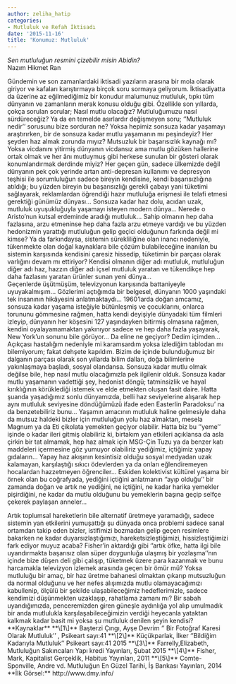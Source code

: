 ```yaml
---
author: zeliha_hatip
categories:
- Mutluluk ve Refah İktisadı
date: '2015-11-16'
title: 'Konumuz: Mutluluk'
---
```


*Sen mutluluğun resmini çizebilir misin Abidin?*  
Nazım Hikmet Ran

Gündemin ve son zamanlardaki iktisadi yazıların arasına bir mola olarak giriyor ve kafaları karıştırmaya birçok soru sormaya geliyorum. İktisadiyatta da üzerine az eğilmediğimiz bir konudur malumunuz mutluluk, tıpkı tüm dünyanın ve zamanların merak konusu olduğu gibi. Özellikle son yıllarda, çokça sorulan sorular; Nasıl mutlu olacağız? Mutluluğumuzu nasıl sürdüreceğiz? Ya da en temelde asırlardır değişmeyen soru; ‘’Mutluluk nedir’’ sorusunu bize sorduran ne? Yoksa hepimiz sonsuza kadar yaşamayı araştırırken, bir de sonsuza kadar mutlu yaşamanın mı peşindeyiz? Her şeyden haz almak zorunda mıyız? Mutsuzluk bir başarısızlık kaynağı mı? Yoksa vicdanını yitirmiş dünyanın vicdansız ama mutlu gözüken hallerine ortak olmak ve her ânı mutluymuş gibi herkese sunulan bir gösteri olarak konumlandırmak derdinde miyiz? Her geçen gün, sadece ülkemizde değil dünyanın pek çok yerinde artan anti-depresan kullanımı ve depresyon teşhisi ile sorumluluğun sadece bireyin kendisine, kendi başarısızlığına atıldığı; bu yüzden bireyin bu başarısızlığı gerekli çabayı yani tüketimi sağlayarak, reklamlardan öğrendiği hazır mutluluğa erişmesi ile telafi etmesi gerektiği günümüz dünyası… Sonsuza kadar haz dolu, acıdan uzak, mutluluk uyuşukluğuyla yaşamayı isteyen modern dünya… Nerede o Aristo’nun kutsal erdeminde aradığı mutluluk… Sahip olmanın hep daha fazlasına, arzu etmeninse hep daha fazla arzu etmeye vardığı ve bu yüzden hedonizmin yarattığı mutluluğun gelip geçici olduğunun farkında değil mi kimse? Ya da farkındaysa, sistemin sürekliliğine olan inancı nedeniyle, tükenmekte olan doğal kaynaklara bile çözüm bulabileceğine inanılan bu sistemin karşısında kendisini çaresiz hissedip, tüketimin bir parçası olarak varlığını devam mı ettiriyor? Kendisi olmanın diğer adı mutluluk, mutluluğun diğer adı haz, hazzın diğer adı içsel mutluluk yaratan ve tükendikçe hep daha fazlasını yaratan ürünler sunan yeni dünya…  
Geçenlerde üşütmüşüm, televizyonun karşısında battaniyeyle uyuyakalmışım… Gözlerimi açtığımda bir belgesel, dünyanın 1000 yaşındaki tek insanının hikâyesini anlatmaktaydı… 1960’larda doğan amcamız, sonsuza kadar yaşama isteğiyle bütünleşmiş ve çocuklarını, onlarca torununu gömmesine rağmen, hatta kendi deyişiyle dünyadaki tüm filmleri izleyip, dünyanın her köşesini 127 yaşındayken bitirmiş olmasına rağmen, kendini oyalayamamaktan yakınıyor sadece ve hep daha fazla yaşayarak, New York’un sonunu bile görüyor… Da eline ne geçiyor? Dedim içimden… Açıkçası hastalığım nedeniyle mi karamsardım yoksa izlediğim tablodan mı bilemiyorum; fakat dehşete kapıldım. Bizim de içinde bulunduğumuz bir dalganın parçası olarak son yıllarda bilim dalları, doğa bilimlerine yakınlaşmaya başladı, sosyal olandansa. Sonsuza kadar mutlu olmak değilse bile, hep nasıl mutlu olacağımızla pek ilgilenir olduk. Sonsuza kadar mutlu yaşamanın vadettiği şey, hedonist döngü; tatminsizlik ve hayal kırıklığının körüklediği istemek ve elde etmekten oluşan fasit daire. Hatta şuanda yaşadığımız sonlu dünyamızda, belli haz seviyelerine alışarak hep aynı mutluluk seviyesine döndüğümüzü ifade eden Easterlin Paradoksu’ na da benzetebiliriz bunu… Yaşamın amacının mutluluk haline gelmesiyle daha da mutsuz haldeki bizler için mutluluğun yolu haz almaktan, mesela Magnum ya da Eti çikolata yemekten geçiyor olabilir. Hatta biz bu ‘’yeme’’ işinde o kadar ileri gitmiş olabiliriz ki, birtakım yan etkileri açıklansa da asla çirkin bir tat almamak, hep haz almak için MSG-Çin Tuzu ya da benzer katı maddeleri içermesine göz yumuyor olabiliriz yediğimiz, içtiğimiz yapay gıdaların… Yapay haz akışının kesintisiz olduğu sosyal medyadan uzak kalamayan, karşılaştığı sıkıcı ödevlerden ya da onları eğlendiremeyen hocalardan hazzetmeyen öğrenciler… Eskiden kolektivist kültürel yaşama bir örnek olan bu coğrafyada, yediğini içtiğini anlatmanın ‘’ayıp olduğu’’ bir zamanda doğan ve artık ne yediğini, ne içtiğini, ne kadar harika yemekler pişirdiğini, ne kadar da mutlu olduğunu bu yemeklerin başına geçip selfçe çekerek paylaşan anneler…  
</figure>  
Artık toplumsal hareketlerin bile alternatif üretmeye yaramadığı, sadece sistemin yan etkilerini yumuşattığı şu dünyada onca problemi sadece sanal ortamdan takip eden bizler, istifimizi bozmadan gelip geçen resimlere bakarken ne kadar duyarsızlaştığımızı, hareketsizleştiğimizi, hissizleştiğimizi fark ediyor muyuz acaba? Fisher’in aktardığı gibi ‘’artık öfke, hatta ilgi bile uyandırmakta başarısız olan süper doygunluğa ulaşmış bir yozlaşma’’nın içinde bize düşen deli gibi çalışıp, tüketmek üzere para kazanmak ve bunu harcamakla televizyon izlemek arasında geçen bir ömür mü? Yoksa mutluluğu bir amaç, bir haz üretme bahanesi olmaktan çıkarıp mutsuzluğun da normal olduğunu ve her nefes alışımızda mutlu olamayacağımızı kabullenip, ölçülü bir şekilde ulaşabileceğimiz hedeflerimizle, sadece kendimizi düşünmekten uzaklaşıp, rahatlama zamanı mı? Bir sabah uyandığımızda, penceremizden giren güneşle aydınlığa yol alıp umulmadık bir anda mutlulukla karşılaşabileceğimizin verdiği heyecanla yataktan kalkmak kadar basit mi yoksa şu mutluluk denilen şeyin kendisi?  
**Kaynaklar**  
**\[1\]** Başterzi Çıngı, Ayşe Devrim ‘’ Bir Fotoğraf Karesi Olarak Mutluluk’’ , Psikeart sayı:41  
**\[2\]** Küçükparlak, İlker ‘’Bildiğim Kadarıyla Mutluluk’’ Psikeart sayı:41 2015  
**\[3\]** Farrelly,Elizabeth, Mutluluğun Sakıncaları Yapı kredi Yayınları, Şubat 2015  
**\[4\]** Fisher, Mark, Kapitalist Gerçeklik, Habitus Yayınları, 2011  
**\[5\]** Comte-Sponville, Andre vd. Mutluluğun En Güzel Tarihi, İş Bankası Yayınları, 2014  
**İlk Görsel:** http://www.dmy.info/